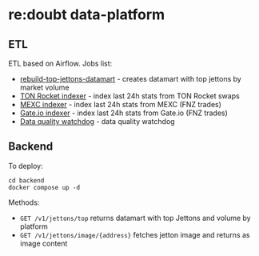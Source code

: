 # re:doubt data-platform

## ETL

ETL based on Airflow. Jobs list:

* [rebuild-top-jettons-datamart](etl/dags/rebuild-top-jettons-datamart.py) - creates datamart with top jettons by market volume
* [TON Rocket indexer](etl/dags/ton_rocket_exchange.py) - index last 24h stats from TON Rocket swaps
* [MEXC indexer](etl/dags/mexc_exchange.py) - index last 24h stats from MEXC (FNZ trades)
* [Gate.io indexer](etl/dags/gate_io_exchange.py) - index last 24h stats from Gate.io (FNZ trades)
* [Data quality watchdog](etl/dags/data_quality_watchdog.py) - data quality watchdog

## Backend

To deploy:

```shell
cd backend
docker compose up -d
```
                     
Methods:
* ``GET /v1/jettons/top`` returns datamart with top Jettons and volume by platform
* ``GET /v1/jettons/image/{address}`` fetches jetton image and returns as image content
